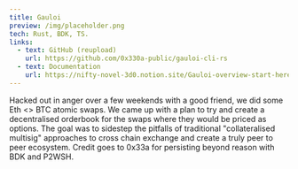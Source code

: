```yaml
---
title: Gauloi 
preview: /img/placeholder.png
tech: Rust, BDK, TS. 
links:
  - text: GitHub (reupload)
    url: https://github.com/0x330a-public/gauloi-cli-rs
  - text: Documentation
    url: https://nifty-novel-3d0.notion.site/Gauloi-overview-start-here-46c173bf028b42c985d7a6138d8d515e?pvs=4
---
```


Hacked out in anger over a few weekends with a good friend, we did some Eth <> BTC atomic swaps. We came up with a plan to try and create a decentralised orderbook for the swaps where they would be priced as options. The goal was to sidestep the pitfalls of traditional "collateralised multisig" approaches to cross chain exchange and create a truly peer to peer ecosystem. Credit goes to 0x33a for persisting beyond reason with BDK and P2WSH.
